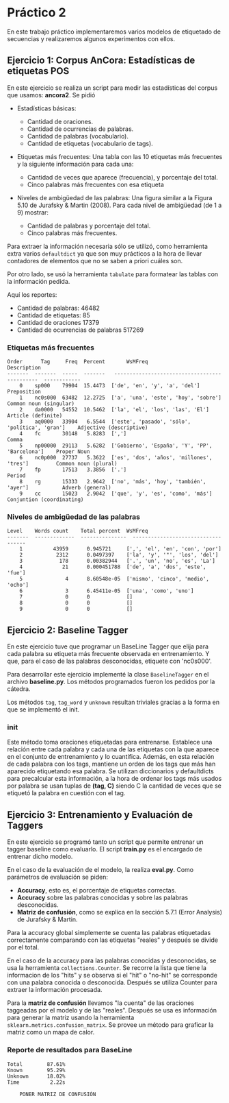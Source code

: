 # Práctico 2

En este trabajo práctico implementaremos varios modelos de etiquetado de
secuencias y realizaremos algunos experimentos con ellos.

## Ejercicio 1: Corpus AnCora: Estadísticas de etiquetas POS

En este ejercicio se realiza un script para medir las estadísticas del
corpus que usamos: **ancora2**.
Se pidió
- Estadísticas básicas:

    - Cantidad de oraciones.
    - Cantidad de ocurrencias de palabras.
    - Cantidad de palabras (vocabulario).
    - Cantidad de etiquetas (vocabulario de tags).

- Etiquetas más frecuentes: Una tabla con las 10 etiquetas más frecuentes y la siguiente información para cada una:

    - Cantidad de veces que aparece (frecuencia), y porcentaje del total.
    - Cinco palabras más frecuentes con esa etiqueta

- Niveles de ambigüedad de las palabras: Una figura similar a la Figura 5.10 de Jurafsky & Martin (2008). Para cada nivel de ambigüedad (de 1 a 9) mostrar:

   - Cantidad de palabras y porcentaje del total.
   - Cinco palabras más frecuentes.



Para extraer la información necesaria sólo se utilizó, como herramienta extra
varios `defaultdict` ya que son muy prácticos a la hora de llevar contadores
de elementos que no se saben a priori cuáles son.

Por otro lado, se usó la herramienta `tabulate` para formatear las tablas con
la información pedida.

Aquí los reportes:

- Cantidad de palabras: 46482
- Cantidad de etiquetas: 85
- Cantidad de oraciones 17379
- Cantidad de ocurrencias de palabras 517269



### **Etiquetas más frecuentes**

```
Order      Tag     Freq  Percent       WsMFreq                                    Description
-------  -------  -----  -------   ---------------------------------------------  ------------
    0    sp000    79904  15.4473  ['de', 'en', 'y', 'a', 'del']                     Preposition
    1    nc0s000  63482  12.2725  ['a', 'una', 'este', 'hoy', 'sobre']              Common noun (singular)
    2    da0000   54552  10.5462  ['la', 'el', 'los', 'las', 'El']                  Article (definite)
    3    aq0000   33904   6.5544  ['este', 'pasado', 'sólo', 'política', 'gran']    Adjective (descriptive)
    4    fc       30148   5.8283  [',']                                             Comma
    5    np00000  29113   5.6282  ['Gobierno', 'España', 'Y', 'PP', 'Barcelona']    Proper Noun
    6    nc0p000  27737   5.3622  ['es', 'dos', 'años', 'millones', 'tres']         Common noun (plural)
    7    fp       17513   3.3856  ['.']                                             Period
    8    rg       15333   2.9642  ['no', 'más', 'hoy', 'también', 'ayer']           Adverb (general)
    9    cc       15023   2.9042  ['que', 'y', 'es', 'como', 'más']                 Conjuntion (coordinating)

```

### **Niveles de ambigüedad de las palabras**

```
Level    Words count    Total percent  WsMFreq
-------  -------------  ---------------  -----------------------------------
    1          43959      0.945721     [',', 'el', 'en', 'con', 'por']
    2           2312      0.0497397    ['la', 'y', '"', 'los', 'del']
    3            178      0.00382944   ['.', 'un', 'no', 'es', 'La']
    4             21      0.000451788  ['de', 'a', 'dos', 'este', 'fue']
    5              4      8.60548e-05  ['mismo', 'cinco', 'medio', 'ocho']
    6              3      6.45411e-05  ['una', 'como', 'uno']
    7              0      0            []
    8              0      0            []
    9              0      0            []
```



## Ejercicio 2:  Baseline Tagger

En este ejercicio tuve que programar un BaseLine Tagger que elija para cada palabra su
etiqueta más frecuente observada en entrenamiento.
Y que, para el caso de las palabras desconocidas, etiquete con  'nc0s000'.

Para desarrollar este ejercicio implementé la clase ```BaselineTagger``` en el
archivo **baseline.py**. Los métodos programados fueron los pedidos por la
cátedra.

Los métodos ```tag```, ```tag_word``` y ```unknown``` resultan triviales gracias
a la forma en que se implementó el init.

### **__init__**

Este método toma oraciones etiquetadas para entrenarse.
Establece una relación entre cada palabra y cada una de las etiquetas con la
que aparece en el conjunto de entrenamiento y lo cuantifica. Además, en esta
relación de cada palabra con los tags, mantiene un orden de los tags que más
han aparecido etiquetando esa palabra.
Se utilizan diccionarios y defaultdicts para precalcular esta información,
a la hora de ordenar los tags más usados por palabra se usan tuplas de
**(tag, C)** siendo C la cantidad de veces que se etiquetó la palabra en
cuestión con el tag.



## Ejercicio 3: Entrenamiento y Evaluación de Taggers

En este ejercicio se programó tanto un script que permite entrenar un tagger
baseline como evaluarlo.
El script **train.py** es el encargado de entrenar dicho modelo.

En el caso de la evaluación de el modelo, la realiza **eval.py**. Como parámetros
de evaluación se piden:

- **Accuracy**, esto es, el porcentaje de etiquetas correctas.
- **Accuracy** sobre las palabras conocidas y sobre las palabras desconocidas.
- **Matriz de confusión**, como se explica en la sección 5.7.1 (Error Analysis) de
Jurafsky & Martin.


Para la accuracy global simplemente se cuenta las palabras etiquetadas correctamente
comparando con las etiquetas "reales" y después se divide por el total.

En el caso de la accuracy para las palabras conocidas y desconocidas, se usa la
herramienta ```collections.Counter```.
Se recorre la lista que tiene la informacion de los "hits" y se observa si el
"hit" o "no-hit" se corresponde con una palabra conocida o desconocida.
Después se utiliza Counter para extraer la información procesada.

Para la **matriz de confusión** llevamos "la cuenta" de las oraciones taggeadas
por el modelo y de las "reales". Después se usa es información para generar la
matriz usando la herramienta ```sklearn.metrics.confusion_matrix```.
Se provee un método para graficar la matriz como un mapa de calor.


### **Reporte de resultados para BaseLine**

```
Total        87.61%
Known        95.29%
Unknown      18.02%
Time          2.22s
```

        PONER MATRIZ DE CONFUSIÓN
